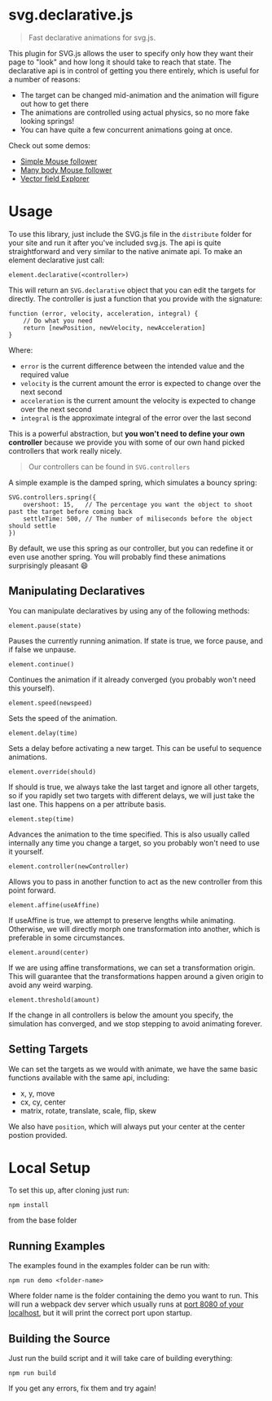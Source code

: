 
# svg.declarative.js

> Fast declarative animations for svg.js.

This plugin for SVG.js allows the user to specify only how they want their page to "look" and how long it should take to reach that state. The declarative api is in control of getting you there entirely, which is useful for a number of reasons:
- The target can be changed mid-animation and the animation will figure out how to get there
- The animations are controlled using actual physics, so no more fake looking springs!
- You can have quite a few concurrent animations going at once.

Check out some demos:

- [Simple Mouse follower](https://codepen.io/saivan/pen/zpdwpY)
- [Many body Mouse follower](https://codepen.io/saivan/pen/xpXymb)
- [Vector field Explorer](https://codepen.io/saivan/pen/vpJmQJ)


# Usage

To use this library, just include the SVG.js file in the `distribute` folder for your site and run it after you've included svg.js. The api is quite straightforward and very similar to the native animate api. To make an element declarative just call:

    element.declarative(<controller>)
    
This will return an `SVG.declarative` object that you can edit the targets for directly. The controller is just a function that you provide with the signature:

    function (error, velocity, acceleration, integral) {
        // Do what you need
        return [newPosition, newVelocity, newAcceleration]
    }

Where:

- `error` is the current difference between the intended value and the required value
- `velocity` is the current amount the error is expected to change over the next second
- `acceleration` is the current amount the velocity is expected to change over the next second
- `integral` is the approximate integral of the error over the last second

This is a powerful abstraction, but __you won't need to define your own controller__ because we provide you with some of our own hand picked controllers that work really nicely.

> Our controllers can be found in `SVG.controllers`

A simple example is the damped spring, which simulates a bouncy spring:

    SVG.controllers.spring({
        overshoot: 15,   // The percentage you want the object to shoot past the target before coming back
        settleTime: 500, // The number of miliseconds before the object should settle
    })

By default, we use this spring as our controller, but you can redefine it or even use another spring. You will probably find these animations surprisingly pleasant :smile:

## Manipulating Declaratives

You can manipulate declaratives by using any of the following methods:

    element.pause(state)

Pauses the currently running animation. If state is true, we force pause, and if false we unpause.

    element.continue()  

Continues the animation if it already converged (you probably won't need this yourself).

    element.speed(newspeed)
    
Sets the speed of the animation.

    element.delay(time)
    
Sets a delay before activating a new target. This can be useful to sequence animations.

    element.override(should)
    
If should is true, we always take the last target and ignore all other targets, so if you rapidly set two targets with different delays, we will just take the last one. This happens on a per attribute basis.

    element.step(time)
    
Advances the animation to the time specified. This is also usually called internally any time you change a target, so you probably won't need to use it yourself.

    element.controller(newController)
    
Allows you to pass in another function to act as the new controller from this point forward.

    element.affine(useAffine)
    
If useAffine is true, we attempt to preserve lengths while animating. Otherwise, we will directly morph one transformation into another, which is preferable in some circumstances.

    element.around(center)
    
If we are using affine transformations, we can set a transformation origin. This will guarantee that the transformations happen around a given origin to avoid any weird warping.

    element.threshold(amount)
    
If the change in all controllers is below the amount you specify, the simulation has converged, and we stop stepping to avoid animating forever.


## Setting Targets

We can set the targets as we would with animate, we have the same basic functions available with the same api, including:
- x, y, move
- cx, cy, center
- matrix, rotate, translate, scale, flip, skew

We also have `position`, which will always put your center at the center postion provided.

# Local Setup

To set this up, after cloning just run:

    npm install

from the base folder

## Running Examples

The examples found in the examples folder can be run with:

    npm run demo <folder-name>

Where folder name is the folder containing the demo you want to run. This will run a webpack dev server which usually runs at [port 8080 of your localhost](http://localhost:8080/), but it will print the correct port upon startup.

## Building the Source

Just run the build script and it will take care of building everything:

    npm run build

If you get any errors, fix them and try again!
